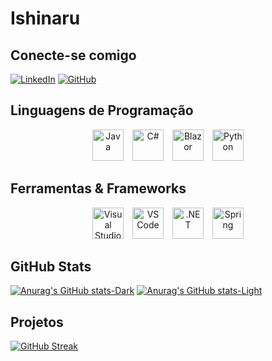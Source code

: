 # Ishinaru

## Conecte-se comigo

[![LinkedIn](https://img.shields.io/badge/LinkedIn-100000?style=for-the-badge&logo=linkedin&logoColor=white)](https://www.linkedin.com/in/david-vin%C3%ADcius-pereira-lima/)
[![GitHub](https://img.shields.io/badge/GitHub-100000?style=for-the-badge&logo=github&logoColor=white)](https://github.com/Ishinaru)

## Linguagens de Programação
<div align="center">
    <img src="https://cdn.jsdelivr.net/gh/devicons/devicon/icons/java/java-original.svg" alt="Java" width="50px" style="margin: 0 5px;">
    <img src="https://cdn.jsdelivr.net/gh/devicons/devicon@latest/icons/csharp/csharp-original.svg" alt="C#" width="50px" style="margin: 0 5px;"/>
    <img src="https://cdn.jsdelivr.net/gh/devicons/devicon@latest/icons/blazor/blazor-original.svg" alt="Blazor" width="50px" style="margin: 0 5px;"/>
    <img src="https://cdn.jsdelivr.net/gh/devicons/devicon@latest/icons/python/python-original.svg" alt="Python" width="50px" style="margin: 0 5px;"/>
</div>

## Ferramentas & Frameworks
<div align="center">
    <img src="https://cdn.jsdelivr.net/gh/devicons/devicon@latest/icons/visualstudio/visualstudio-original.svg" alt="Visual Studio" width="50px" style="margin: 0 5px;"/>
    <img src="https://cdn.jsdelivr.net/gh/devicons/devicon@latest/icons/vscode/vscode-original.svg" alt="VS Code" width="50px" style="margin: 0 5px;"/>
    <img src="https://cdn.jsdelivr.net/gh/devicons/devicon@latest/icons/dot-net/dot-net-original.svg" alt=".NET" width="50px" style="margin: 0 5px;"/>
    <img src="https://cdn.jsdelivr.net/gh/devicons/devicon@latest/icons/spring/spring-original.svg" alt="Spring" width="50px" style="margin: 0 5px;" />
</div>

## GitHub Stats

[![Anurag's GitHub stats-Dark](https://github-readme-stats.vercel.app/api?username=Ishinaru&show_icons=true&theme=dark#gh-dark-mode-only)](https://github.com/Ishinaru/github-readme-stats#gh-dark-mode-only)
[![Anurag's GitHub stats-Light](https://github-readme-stats.vercel.app/api?username=Ishinaru&show_icons=true&theme=default#gh-light-mode-only)](https://github.com/Ishinaru/github-readme-stats#gh-light-mode-only)

## Projetos

[![GitHub Streak](https://streak-stats.demolab.com?user=Ishinaru&theme=aura&short_numbers=true)](https://git.io/streak-stats)
